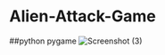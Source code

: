 # Alien-Attack-Game
##python pygame
![Screenshot (3)](https://user-images.githubusercontent.com/43162246/65384801-46643e00-dd44-11e9-88a2-c8170d98ead3.png)


